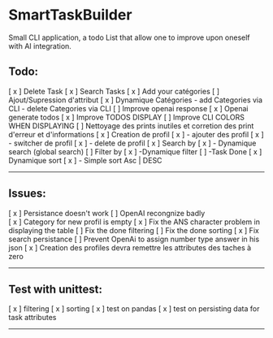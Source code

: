 # SmartTaskBuilder
Small CLI application, a todo List that allow one to improve upon oneself with AI integration.


Todo: 
--------------------------------
[ x ] Delete Task
[ x ] Search Tasks
[ x ] Add your catégories
[   ] Ajout/Supression d'attribut
[ x ] Dynamique Catégories
        - add Categories via CLI
        - delete Categories via CLI
[   ] Improve openai response
[ x ] Openai generate todos
[ x ] Improve TODOS DISPLAY
[   ] Improve CLI COLORS WHEN DISPLAYING
[   ] Nettoyage des prints inutiles et corretion des print d'erreur et d'informations
[ x ] Creation de profil
[ x ]            - ajouter des profil
[ x ]            - switcher de profil
[ x ]            - delete de profil
[ x  ] Search by
[ x ]     - Dynamique search (global search)
[   ] Filter by
[ x ]      -Dynamique filter
[   ]       -Task Done
[ x ] Dynamique sort
[ x ]       - Simple sort Asc | DESC
__________________________________________________
Issues:
----------------------
[ x ] Persistance doesn't work
[   ] OpenAI recongnize badly  
[ x ] Category for new profil is empty
[ x ] Fix the ANS character problem in displaying the table
[   ] Fix the done filtering
[   ] Fix the done sorting 
[ x ] Fix search persistance 
[   ] Prevent OpenAi to assign number type answer in his json
[ x ] Creation des profiles devra remettre les attributes des taches à zero
_____________________________________
Test with unittest:
------------------------------------------------
[ x ] filtering
[ x ] sorting
[ x ] test on pandas 
[ x ] test on persisting data for task attributes
____________________________________________